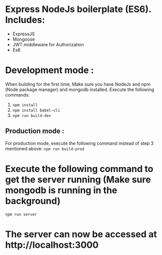 # Express NodeJs boilerplate (ES6). Includes:
- ExpressJS
- Mongoose
- JWT middleware for Authorization
- Es6

# Development mode :
When building for the first time, Make sure you have NodeJs and npm (Node package manager) and mongodb installed.
Execute the following commands:
1. ``` npm install  ```
2. ``` npm install babel-cli  ```
2. ``` npm run build-dev  ```

## Production mode :
For production mode, execute the following command instead of step 3 mentioned above:
``` npm run build-prod  ```

# Execute the following command to get the server running (Make sure mongodb is running in the background)
``` npm run server  ```

# The server can now be accessed at http://localhost:3000

